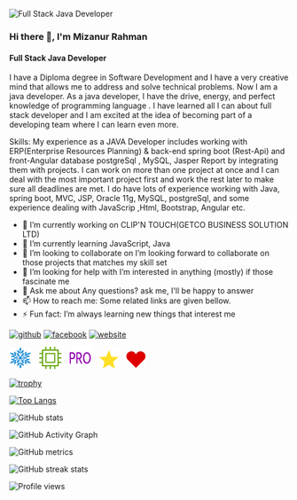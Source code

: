 
![Full Stack Java Developer](https://scontent.fdac14-1.fna.fbcdn.net/v/t1.6435-9/187515692_996497944492353_2801891881835693682_n.jpg?_nc_cat=100&ccb=1-7&_nc_sid=e3f864&_nc_ohc=RBVgytP4DCkAX8Nm3OI&_nc_ht=scontent.fdac14-1.fna&oh=00_AfDE3IV74DEdAi0Rck5L6f_9L-m4-bw1pXFfNMrbjqaxQQ&oe=6401A11E)

### Hi there 👋, I'm Mizanur Rahman
#### Full Stack Java Developer


I have a Diploma degree in Software Development and I have a very creative mind that allows me to address and solve technical problems. Now I am a java developer. As a java developer, I have the drive, energy, and perfect knowledge of programming language . I have learned all I can about full stack developer and I am excited at the idea of becoming part of a developing team where I can learn even more.

Skills: My experience as a JAVA Developer includes working with ERP(Enterprise Resources Planning) & back-end spring boot (Rest-Api) and front-Angular database postgreSql , MySQL, Jasper Report by integrating them with projects. I can work on more than one project at once and I can deal with the most important project first and work the rest later to make sure all deadlines are met. I do have lots of experience working with Java, spring boot, MVC, JSP, Oracle 11g, MySQL, postgreSql, and some experience dealing with JavaScrip ,Html, Bootstrap, Angular etc.

- 🔭 I’m currently working on CLIP'N TOUCH(GETCO BUSINESS SOLUTION LTD) 
- 🌱 I’m currently learning JavaScript, Java 
- 👯 I’m looking to collaborate on I’m looking forward to collaborate on those projects that matches my skill set 
- 🤔 I’m looking for help with  I’m interested in anything (mostly) if those fascinate me 
- 💬 Ask me about  Any questions? ask me, I'll be happy to answer 
- 📫 How to reach me: Some related links are given bellow. 
- ⚡ Fun fact:  I’m always learning new things that interest me 


[<img src='https://cdn.jsdelivr.net/npm/simple-icons@3.0.1/icons/github.svg' alt='github' height='40'>](https://github.com/https://github.com/Mizanurmd)  [<img src='https://cdn.jsdelivr.net/npm/simple-icons@3.0.1/icons/facebook.svg' alt='facebook' height='40'>](https://www.facebook.com/https://www.facebook.com/mdmizanurrahman1991)  [<img src='https://cdn.jsdelivr.net/npm/simple-icons@3.0.1/icons/icloud.svg' alt='website' height='40'>](http://mylooking.liveblog365.com/)  

<a href='https://archiveprogram.github.com/'><img src='https://raw.githubusercontent.com/acervenky/animated-github-badges/master/assets/acbadge.gif' width='40' height='40'></a> <a href='https://docs.github.com/en/developers'><img src='https://raw.githubusercontent.com/acervenky/animated-github-badges/master/assets/devbadge.gif' width='40' height='40'></a> <a href='https://github.com/pricing'><img src='https://raw.githubusercontent.com/acervenky/animated-github-badges/master/assets/pro.gif' width='40' height='40'></a> <a href='https://stars.github.com/'><img src='https://raw.githubusercontent.com/acervenky/animated-github-badges/master/assets/starbadge.gif' width='35' height='35'></a> <a href='https://docs.github.com/en/github/supporting-the-open-source-community-with-github-sponsors'><img src='https://raw.githubusercontent.com/acervenky/animated-github-badges/master/assets/sponsorbadge.gif' width='35' height='35'></a> 

[![trophy](https://github-profile-trophy.vercel.app/?username=https://github.com/Mizanurmd)](https://github.com/ryo-ma/github-profile-trophy)

[![Top Langs](https://github-readme-stats.vercel.app/api/top-langs/?username=https://github.com/Mizanurmd)](https://github.com/anuraghazra/github-readme-stats)

![GitHub stats](https://github-readme-stats.vercel.app/api?username=https://github.com/Mizanurmd&show_icons=true&count_private=true)  

![GitHub Activity Graph](https://activity-graph.herokuapp.com/graph?username=https://github.com/Mizanurmd)  

![GitHub metrics](https://metrics.lecoq.io/https://github.com/Mizanurmd)  

![GitHub streak stats](https://streak-stats.demolab.com/?user=https://github.com/Mizanurmd)  

![Profile views](https://gpvc.arturio.dev/https://github.com/Mizanurmd)  
